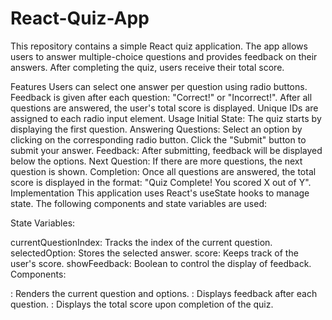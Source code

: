 # React-Quiz-App

This repository contains a simple React quiz application. The app allows users to answer multiple-choice questions and provides feedback on their answers. After completing the quiz, users receive their total score.

Features
Users can select one answer per question using radio buttons.
Feedback is given after each question: "Correct!" or "Incorrect!".
After all questions are answered, the user's total score is displayed.
Unique IDs are assigned to each radio input element.
Usage
Initial State: The quiz starts by displaying the first question.
Answering Questions:
Select an option by clicking on the corresponding radio button.
Click the "Submit" button to submit your answer.
Feedback: After submitting, feedback will be displayed below the options.
Next Question: If there are more questions, the next question is shown.
Completion: Once all questions are answered, the total score is displayed in the format: "Quiz Complete! You scored X out of Y".
Implementation
This application uses React's useState hooks to manage state. The following components and state variables are used:

State Variables:

currentQuestionIndex: Tracks the index of the current question.
selectedOption: Stores the selected answer.
score: Keeps track of the user's score.
showFeedback: Boolean to control the display of feedback.
Components:

<Question />: Renders the current question and options.
<Feedback />: Displays feedback after each question.
<Score />: Displays the total score upon completion of the quiz.
